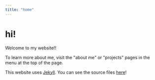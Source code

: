 ```yaml
---
title: "home"
---
```


# hi!

Welcome to my website!! 

To learn more about me, visit the "about me" or "projects" pages in the menu at the top of the page.

This website uses [Jekyll](https://jekyllrb.com/). You can see the source files [here](https://github.com/Rudicito/rudicito.github.io)!